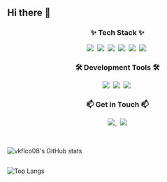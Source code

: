 ## Hi there 👋

<h3 align="center">✨ Tech Stack ✨</h3>
<div align="center">
  <img src="https://img.shields.io/badge/Java-007396.svg?style=for-the-badge&logo=java&logoColor=white" />&nbsp;
  <img src="https://img.shields.io/badge/Spring Boot-6DB33F.svg?style=for-the-badge&logo=spring-boot&logoColor=white" />&nbsp;
  <img src="https://img.shields.io/badge/React-20232a.svg?style=for-the-badge&logo=react&logoColor=61DAFB" />&nbsp;
  <img src="https://img.shields.io/badge/JavaScript-F7DF1E.svg?style=for-the-badge&logo=javascript&logoColor=20232a" />&nbsp;
  <img src="https://img.shields.io/badge/MySQL-4479A1.svg?style=for-the-badge&logo=mysql&logoColor=white" />&nbsp;
  <img src="https://img.shields.io/badge/Docker-2496ED.svg?style=for-the-badge&logo=docker&logoColor=white" />&nbsp;
</div>

<h3 align="center">🛠 Development Tools 🛠</h3>
<div align="center">
  <img src="https://img.shields.io/badge/IntelliJ IDEA-000000.svg?style=for-the-badge&logo=intellij-idea&logoColor=white" />&nbsp;
  <img src="https://img.shields.io/badge/VS Code-007ACC.svg?style=for-the-badge&logo=visual-studio-code&logoColor=white" />&nbsp;
  <img src="https://img.shields.io/badge/GitHub-181717.svg?style=for-the-badge&logo=github&logoColor=white" />&nbsp;
</div>

<h3 align="center">📫 Get in Touch 📫</h3>
<div align="center">
  <a href="https://velog.io/@vkflco08" target="_blank">
    <img src="https://img.shields.io/badge/Velog-20C997.svg?style=for-the-badge&logo=velog&logoColor=white" />
  </a>&nbsp;
  <a href="mailto:vkflco8080@gmail.com">
    <img src="https://img.shields.io/badge/Email-EA4335.svg?style=for-the-badge&logo=gmail&logoColor=white" />
  </a>
</div>
&nbsp;&nbsp;

##
![vkflco08's GitHub stats](https://github-readme-stats.vercel.app/api?username=vkflco08&show_icons=true&theme=radical)&nbsp;
##
![Top Langs](https://github-readme-stats.vercel.app/api/top-langs/?username=vkflco08&layout=compact)

<!--
**vkflco08/vkflco08** is a ✨ _special_ ✨ repository because its `README.md` (this file) appears on your GitHub profile.

Here are some ideas to get you started:

- 🔭 I’m currently working on ...
- 🌱 I’m currently learning ...
- 👯 I’m looking to collaborate on ...
- 🤔 I’m looking for help with ...
- 💬 Ask me about ...
- 📫 How to reach me: ...
- 😄 Pronouns: ...
- ⚡ Fun fact: ...
-->
